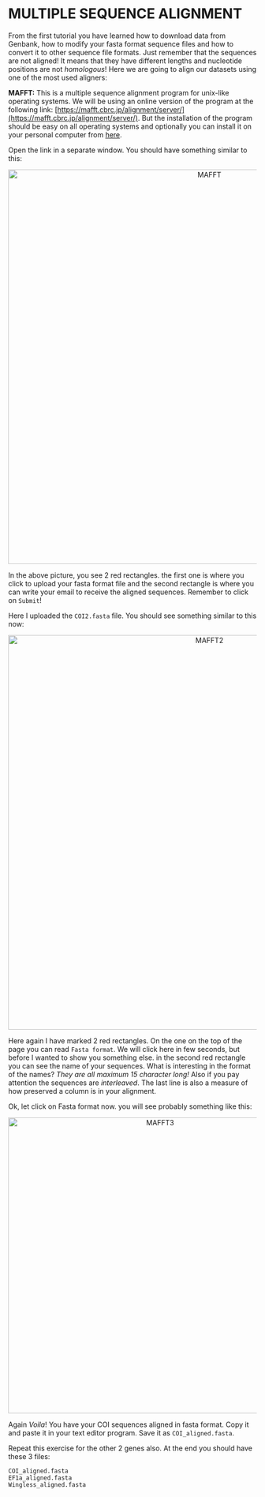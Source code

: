 
# **MULTIPLE SEQUENCE ALIGNMENT**


From the first tutorial you have learned how to download data from Genbank, how to modify your fasta format sequence files and how to convert it to other sequence file formats. Just remember that the sequences are not aligned! It means that they have different lengths and nucleotide positions are not *homologous*! Here we are going to align our datasets using one of the most used aligners:


**MAFFT:** This is a multiple sequence alignment program for unix-like operating systems. We will be using an online version of the program at the following link: [https://mafft.cbrc.jp/alignment/server/](https://mafft.cbrc.jp/alignment/server/). But the installation of the program should be easy on all operating systems and optionally you can install it on your personal computer from [here](https://mafft.cbrc.jp/alignment/software/).

Open the link in a separate window. You should have something similar to this:

<p align="center"><img src="https://github.com/niklas-w/Molecular-systematics-course/blob/master/Tutorials/1.DatasetManipulation/MAFFT.png" alt="MAFFT" width="800"></p>

In the above picture, you see 2 red rectangles. the first one is where you click to upload your fasta format file and the second rectangle is where you can write your email to receive the aligned sequences. Remember to click on `Submit`! 

Here I uploaded the `COI2.fasta` file. You should see something similar to this now:

<p align="center"><img src="https://github.com/niklas-w/Molecular-systematics-course/blob/master/Tutorials/1.DatasetManipulation/MAFFT2.png" alt="MAFFT2" width="800"></p>

Here again I have marked 2 red rectangles. On the one on the top of the page you can read `Fasta format`. We will click here in few seconds, but before I wanted to show you something else. in the second red rectangle you can see the name of your sequences. What is interesting in the format of the names? *They are all maximum 15 character long!* Also if you pay attention the sequences are *interleaved*. The last line is also a measure of how preserved a column is in your alignment.

Ok, let click on Fasta format now. you will see probably something like this:

<p align="center"><img src="https://github.com/niklas-w/Molecular-systematics-course/blob/master/Tutorials/1.DatasetManipulation/MAFFT3.png" alt="MAFFT3" width="600"></p>

Again *Voila*! You have your COI sequences aligned in fasta format. Copy it and paste it in your text editor program. Save it as `COI_aligned.fasta`. 

Repeat this exercise for the other 2 genes also. At the end you should have these 3 files:

```
COI_aligned.fasta
EF1a_aligned.fasta
Wingless_aligned.fasta
```


